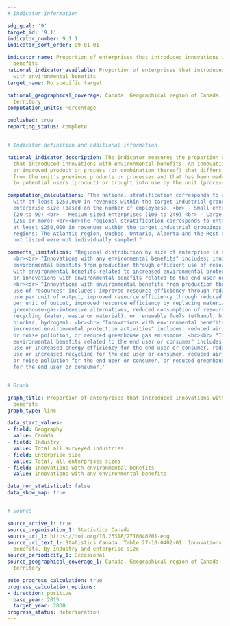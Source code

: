 ```yaml
---
# Indicator information

sdg_goal: '9'
target_id: '9.1'
indicator_number: 9.1.1
indicator_sort_order: 09-01-01

indicator_name: Proportion of enterprises that introduced innovations with environmental
  benefits
national_indicator_available: Proportion of enterprises that introduced innovations
  with environmental benefits
target_name: No specific target

national_geographical_coverage: Canada, Geographical region of Canada, Province or
  territory
computation_units: Percentage

published: true
reporting_status: complete


# Indicator definition and additional information

national_indicator_description: The indicator measures the proportion of enterprises
  that introduced innovations with environmental benefits. An innovation is a new
  or improved product or process (or combination thereof) that differs significantly
  from the unit's previous products or processes and that has been made available
  to potential users (product) or brought into use by the unit (process).

computation_calculations: "The national stratification corresponds to enterprises
  with at least $250,000 in revenues within the target industrial groupings and the
  enterprise size (based on the number of employees): <br> - Small enterprises
  (20 to 99) <br> - Medium-sized enterprises (100 to 249) <br> - Large enterprises
  (250 or more) <br><br>The regional stratification corresponds to enterprises with
  at least $250,000 in revenues within the target industrial groupings for the following
  regions: The Atlantic region, Quebec, Ontario, Alberta and the Rest of Canada. Provinces/regions
  not listed were not individually sampled."

comments_limitations: 'Regional distribution by size of enterprise is not available.
  <br><br> "Innovations with any environmental benefits" includes: innovations with
  environmental benefits from production through efficient use of resources, innovations
  with environmental benefits related to increased environmental protection activities,
  or innovations with environmental benefits related to the end user or consumer.
  <br><br> "Innovations with environmental benefits from production through efficient
  use of resources" includes: improved resource efficiency through reduced material
  use per unit of output, improved resource efficiency through reduced energy use
  per unit of output, improved resource efficiency by replacing material with less
  greenhouse-gas-intensive alternatives, reduced consumption of resources through
  recycling (water, waste or material), or renewable fuels (ethanol, biodiesel, biogas,
  biochar, hydrogen). <br><br> "Innovations with environmental benefits related to
  increased environmental protection activities" includes: reduced air, water, soil
  or noise pollution, or reduced greenhouse gas emissions. <br><br> "Innovations with
  environmental benefits related to the end user or consumer" includes: reduced energy
  use or increased energy efficiency for the end user or consumer, reduced material
  use or increased recycling for the end user or consumer, reduced air, water, soil
  or noise pollution for the end user or consumer, or reduced greenhouse gas emissions
  for the end user or consumer.'


# Graph

graph_title: Proportion of enterprises that introduced innovations with environmental
  benefits
graph_type: line

data_start_values:
- field: Geography
  value: Canada
- field: Industry
  value: Total all surveyed industries
- field: Enterprise size
  value: Total, all enterprises sizes
- field: Innovations with environmental benefits
  value: Innovations with any environmental benefits

data_non_statistical: false
data_show_map: true


# Source

source_active_1: true
source_organisation_1: Statistics Canada
source_url_1: https://doi.org/10.25318/2710040201-eng
source_url_text_1: Statistics Canada. Table 27-10-0402-01  Innovations with environmental
  benefits, by industry and enterprise size
source_periodicity_1: Occasional
source_geographical_coverage_1: Canada, Geographical region of Canada, Province or
  territory

auto_progress_calculation: true
progress_calculation_options:
- direction: positive
  base_year: 2015
  target_year: 2030
progress_status: deterioration
---
```

